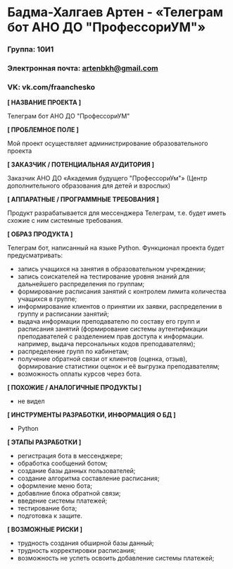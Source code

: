 # Бадма-Халгаев Артен - «Телеграм бот АНО ДО "ПрофессориУМ"»

### Группа: 10И1
### Электронная почта: artenbkh@gmail.com
### VK: vk.com/fraanchesko



**[ НАЗВАНИЕ ПРОЕКТА ]**

Телеграм бот АНО ДО "ПрофессориУМ"

**[ ПРОБЛЕМНОЕ ПОЛЕ ]**

Мой проект осуществляет администрирование образовательного проекта

**[ ЗАКАЗЧИК / ПОТЕНЦИАЛЬНАЯ АУДИТОРИЯ ]**

Заказчик АНО ДО «Академия будущего "ПрофессориУм"» (Центр дополнительного образования для детей и взрослых)

**[ АППАРАТНЫЕ / ПРОГРАММНЫЕ ТРЕБОВАНИЯ ]**

Продукт разрабатывается для мессенджера Телеграм, т.е. будет иметь схожие с ним системные требования.

**[ ОБРАЗ ПРОДУКТА ]**

Телеграм бот, написанный на языке Python. 
Функционал проекта будет предусматривать:
- запись учащихся на занятия в образовательном учреждении;
- запись соискателей на тестирование уровня знаний для дальнейшего распределения по группам;
- формирование расписания занятий с контролем лимита количества учащихся в группе;
- информирование клиентов о принятии их заявки, распределении в группу и расписании занятий;
- выдача информации преподавателю по составу его групп и расписания занятий (формирование системы аутентификации преподавателей с разделением прав доступа к информации. например, выдача персональных кодов преподавателям);
- распределение групп по кабинетам;
- получение обратной связи от клиентов (оценка, отзыв), формирование статистики оценок и её выгрузка преподавателям;
- возможность оплаты курсов через бота.

**[ ПОХОЖИЕ / АНАЛОГИЧНЫЕ ПРОДУКТЫ ]**

- не видел

**[ ИНСТРУМЕНТЫ РАЗРАБОТКИ, ИНФОРМАЦИЯ О БД ]**

- Python

**[ ЭТАПЫ РАЗРАБОТКИ ]**

- регистрация бота в мессенджере;
- обработка сообщений ботом;
- создание базы данных пользователей;
- создание алгоритма составление расписания;
- оформление меню бота;
- добавлние блока обратной связи;
- введение системы платежей;
- тестирование бота;
- подготовка к защите.

**[ ВОЗМОЖНЫЕ РИСКИ ]**

- трудность создания обширной базы данный;
- трудность корректировки расписания;
- возможность не успеть освоить добавление системы платежей;

